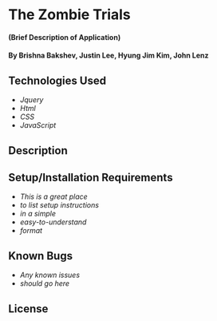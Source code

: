 # The Zombie Trials

#### (Brief Description of Application)

#### By Brishna Bakshev, Justin Lee, Hyung Jim Kim, John Lenz

## Technologies Used

* _Jquery_
* _Html_
* _CSS_
* _JavaScript_

## Description

## Setup/Installation Requirements

* _This is a great place_
* _to list setup instructions_
* _in a simple_
* _easy-to-understand_
* _format_

## Known Bugs

* _Any known issues_
* _should go here_

## License